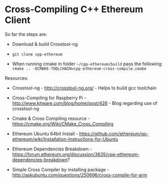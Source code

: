 # Cross-Compiling C++ Ethereum Client

So far the steps are:

- Download & build Crosstool-ng

- `git clone cpp-ethereum`

- When running cmake in folder `~/cpp-ethereum/build` pass the following: `cmake .. -DCMAKE-TOOLCHAIN=cpp-ethereum-cross-compile.cmake`




Resources:

- Crosstool-ng - http://crosstool-ng.org/ - Helps to build gcc toolchain

- Cross-Compiling for Raspberry Pi - http://www.kitware.com/blog/home/post/426 - Blog regarding use of crosstool-ng

- Cmake & Cross Compiling resource - https://cmake.org/Wiki/CMake_Cross_Compiling

- Ethereum Ubuntu 64bit Install - https://github.com/ethereum/go-ethereum/wiki/Installation-Instructions-for-Ubuntu

- Ethereum Dependencies Breakdown - https://forum.ethereum.org/discussion/3635/cpp-ethereum-dependencies-breakdown? 

- Simple Cross Compiler by installing package - http://askubuntu.com/questions/250696/cross-compile-for-arm
